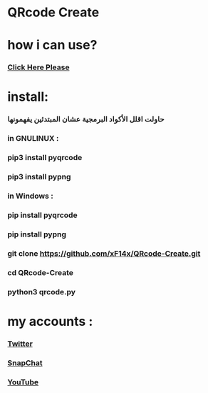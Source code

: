# QRcode Create
# how i can use?
### **<a href="https://twitter.com/F14Commander/status/1344966844332072960?s=20">Click Here Please</a>**
# install:
### حاولت اقلل الأكواد البرمجية عشان المبتدئين يفهمونها
### in GNULINUX :
### pip3 install pyqrcode
### pip3 install pypng 
### in Windows :
### pip install pyqrcode
### pip install pypng

### git clone https://github.com/xF14x/QRcode-Create.git
### cd QRcode-Create
### python3 qrcode.py 
# my accounts :
### <a href="https://twitter.com/F14Commander">Twitter</a>
### <a href="https://snapchat.com/add/sulimanxx1">SnapChat</a>
### <a href="https://www.youtube.com/channel/UCcOXGSw12Y-d4359PWLrxgQ">YouTube</a>
